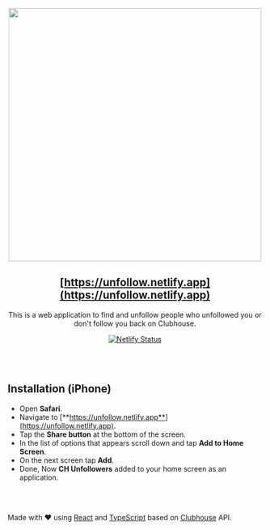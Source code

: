 <p align="center">
<img src="https://raw.githubusercontent.com/soroushchehresa/clubhouse-unfollowers/master/logo.png" align="center" width="500px" />
</p>
<div align="center">
  
## [https://unfollow.netlify.app](https://unfollow.netlify.app)

This is a web application to find and unfollow people who unfollowed you or don't follow you back on Clubhouse.

[![Netlify Status](https://api.netlify.com/api/v1/badges/7fc8646e-f411-45f9-aec8-91a917701c59/deploy-status)](https://app.netlify.com/sites/unfollow/deploys)

</div>

<br>
<br>

## Installation (iPhone)
- Open **Safari**.
- Navigate to [**https://unfollow.netlify.app**](https://unfollow.netlify.app).
- Tap the **Share button** at the bottom of the screen.
- In the list of options that appears scroll down and tap **Add to Home Screen**.
- On the next screen tap **Add**.
- Done, Now **CH Unfollowers** added to your home screen as an application.

<br>
<br>

Made with ❤️ using [React](https://github.com/facebook/react) and [TypeScript](https://github.com/microsoft/TypeScript) based on [Clubhouse](https://apps.apple.com/us/app/clubhouse-drop-in-audio-chat/id1503133294) API.
